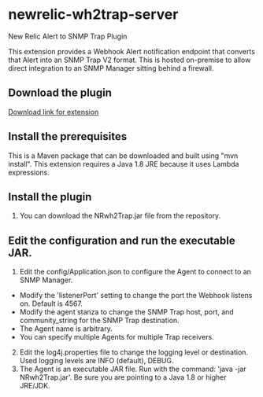 # newrelic-wh2trap-server
New Relic Alert to SNMP Trap Plugin

This extension provides a Webhook Alert notification endpoint that converts that Alert into an SNMP Trap V2 format. This is hosted on-premise to allow direct integration to an SNMP Manager sitting behind a firewall. 

## Download the plugin

[Download link for extension](https://github.com/ddarwin/newrelic-wh2trap-server.git)

## Install the prerequisites

This is a Maven package that can be downloaded and built using "mvn install". 
This extension requires a Java 1.8 JRE because it uses Lambda expressions. 

## Install the plugin

1. You can download the NRwh2Trap.jar file from the repository.
   
## Edit the configuration and run the executable JAR. 

1. Edit the config/Application.json to configure the Agent to connect to an SNMP Manager.
  - Modify the 'listenerPort' setting to change the port the Webhook listens on. Default is 4567.
  - Modify the agent stanza to change the SNMP Trap host, port, and community_string for the SNMP Trap destination. 
  - The Agent name is arbitrary.
  - You can specify multiple Agents for multiple Trap receivers. 
2. Edit the log4j.properties file to change the logging level or destination. Used logging levels are INFO (default), DEBUG. 
3. The Agent is an executable JAR file. Run with the command: 'java -jar NRwh2Trap.jar'. Be sure you are pointing to a Java 1.8 or higher JRE/JDK. 

  
